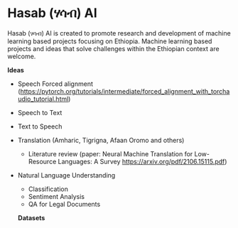 # Hasab (ሃሳብ) AI

Hasab (ሃሳብ) AI is created to promote research and development of machine learning based projects focusing on Ethiopia. Machine learning based projects and ideas that solve challenges within the Ethiopian context are welcome.

**Ideas**
- Speech Forced alignment (https://pytorch.org/tutorials/intermediate/forced_alignment_with_torchaudio_tutorial.html)
- Speech to Text
- Text to Speech
- Translation (Amharic, Tigrigna, Afaan Oromo and others)
  - Literature review (paper: Neural Machine Translation for Low-Resource Languages: A Survey https://arxiv.org/pdf/2106.15115.pdf)
- Natural Language Understanding
  - Classification
  - Sentiment Analysis
  - QA for Legal Documents
  
  **Datasets**
